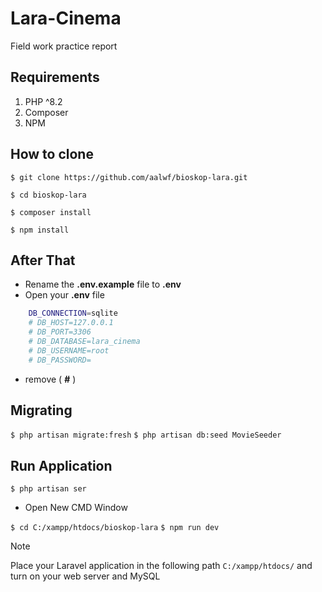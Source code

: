 # Lara-Cinema

Field work practice report

## Requirements

1. PHP ^8.2
2. Composer
3. NPM

## How to clone

`$ git clone https://github.com/aalwf/bioskop-lara.git`

`$ cd bioskop-lara`

`$ composer install`

`$ npm install`

## After That

-   Rename the **.env.example** file to **.env**
-   Open your **.env** file

```bash
    DB_CONNECTION=sqlite
    # DB_HOST=127.0.0.1
    # DB_PORT=3306
    # DB_DATABASE=lara_cinema
    # DB_USERNAME=root
    # DB_PASSWORD=
```

-   remove ( **#** )

## Migrating

`$ php artisan migrate:fresh`
`$ php artisan db:seed MovieSeeder`

## Run Application

`$ php artisan ser`

-   Open New CMD Window

`$ cd C:/xampp/htdocs/bioskop-lara`
`$ npm run dev`

> [!NOTE]
> Place your Laravel application in the following path `C:/xampp/htdocs/` and turn on your web server and MySQL
